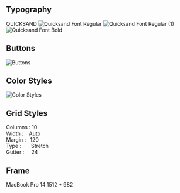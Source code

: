 ## Typography
QUICKSAND
![Quicksand Font Regular](https://user-images.githubusercontent.com/99127888/228520332-8f39d506-c0bf-4e13-a374-05b7dd3eae55.png)
![Quicksand Font Regular (1)](https://user-images.githubusercontent.com/99127888/228520439-0cb3486d-dab1-4d44-b695-c83ff72c869d.png)
![Quicksand Font Bold](https://user-images.githubusercontent.com/99127888/228520841-80928b9f-fcce-474f-8341-b3bd31ebe30a.png)

## Buttons
![Buttons](https://user-images.githubusercontent.com/99127888/228521186-c09a7641-a824-4735-9269-f51716ad84e0.png)

## Color Styles
![Color Styles](https://user-images.githubusercontent.com/99127888/228521282-1b299983-ecb9-458e-bfbd-5538081bc933.png)

## Grid Styles<br>
Columns : 10<br>
Width : &nbsp;&nbsp;&nbsp;Auto<br>
Margin : &nbsp;&nbsp;120<br>
Type : &nbsp;&nbsp;&nbsp;&nbsp;&nbsp;&nbsp;Stretch<br>
Gutter :&nbsp;&nbsp;&nbsp;&nbsp; 24<br>

## Frame
MacBook Pro 14 1512 * 982
